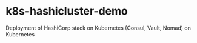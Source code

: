 # k8s-hashicluster-demo
Deployment of HashiCorp stack on Kubernetes (Consul, Vault, Nomad) on Kubernetes
